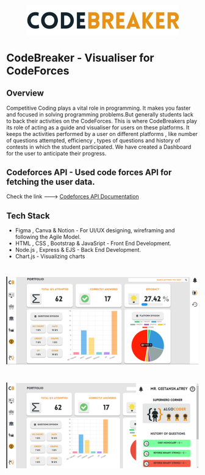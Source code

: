 <p align="center">
  <img src="/API/public/images/Logo (3).jpg" width="400px">
</p>

# CodeBreaker - Visualiser for CodeForces
## Overview
Competitive Coding plays a vital role in programming. It makes you faster and focused in solving programming problems.But generally students lack to back their activities on the CodeForces. This is where CodeBreakers play its role of acting as a guide and visualiser for users on these platforms. It keeps the activities performed by a user on different platforms , like number of questions attempted, efficiency , types of questions and history of contests in which the student participated. We have created a Dashboard for the user to anticipate their progress.
## Codeforces API - Used code forces API for fetching the user data.
Check the link --->  <a href="https://codeforces.com/apiHelp">Codeforces API Documentation</a>
## Tech Stack 
<ul>
  <li>Figma , Canva & Notion - For UI/UX designing, wireframing and following the Agile Model. </li>
  <li>HTML , CSS , Bootstrap & JavaSript - Front End Development. </li>
  <li>Node.js , Express & EJS - Back End Development. </li>
  <li>Chart.js - Visualizing charts</li>
</ul>
<br>
<p align="center">
  <img src="/API/public/images/CB Dashboard.png">
</p>
<br>
<p align="center">
  <img src="/API/public/images/Cb 2.png">
</p>


